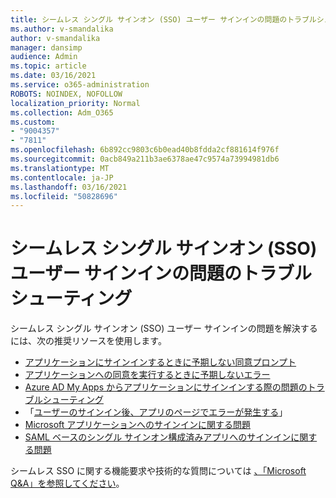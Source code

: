 ```yaml
---
title: シームレス シングル サインオン (SSO) ユーザー サインインの問題のトラブルシューティング
ms.author: v-smandalika
author: v-smandalika
manager: dansimp
audience: Admin
ms.topic: article
ms.date: 03/16/2021
ms.service: o365-administration
ROBOTS: NOINDEX, NOFOLLOW
localization_priority: Normal
ms.collection: Adm_O365
ms.custom:
- "9004357"
- "7811"
ms.openlocfilehash: 6b892cc9803c6b0ead40b8fdda2cf881614f976f
ms.sourcegitcommit: 0acb849a211b3ae6378ae47c9574a73994981db6
ms.translationtype: MT
ms.contentlocale: ja-JP
ms.lasthandoff: 03/16/2021
ms.locfileid: "50828696"
---
```

# <a name="troubleshoot-seamless-single-sign-on-sso-user-sign-in-issues"></a>シームレス シングル サインオン (SSO) ユーザー サインインの問題のトラブルシューティング

シームレス シングル サインオン (SSO) ユーザー サインインの問題を解決するには、次の推奨リソースを使用します。

- [アプリケーションにサインインするときに予期しない同意プロンプト](https://docs.microsoft.com/azure/active-directory/manage-apps/application-sign-in-unexpected-user-consent-prompt) 
- [アプリケーションへの同意を実行するときに予期しないエラー](https://docs.microsoft.com/azure/active-directory/manage-apps/application-sign-in-unexpected-user-consent-error) 
- [Azure AD My Apps からアプリケーションにサインインする際の問題のトラブルシューティング](https://docs.microsoft.com/azure/active-directory/manage-apps/application-sign-in-other-problem-access-panel) 
- 「[ユーザーのサインイン後、アプリのページでエラーが発生する](https://docs.microsoft.com/azure/active-directory/manage-apps/application-sign-in-problem-application-error)」
- [Microsoft アプリケーションへのサインインに関する問題](https://docs.microsoft.com/azure/active-directory/manage-apps/application-sign-in-problem-first-party-microsoft) 
- [SAML ベースのシングル サインオン構成済みアプリへのサインインに関する問題](https://docs.microsoft.com/azure/active-directory/manage-apps/application-sign-in-problem-federated-sso-gallery)

シームレス SSO に関する機能要求や技術的な質問については [、「Microsoft Q&A」を参照してください](https://docs.microsoft.com/answers/topics/azure-ad-single-sign-on.html)。

